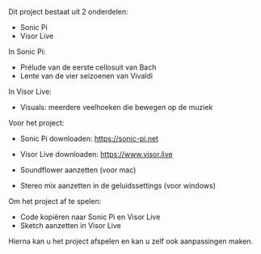 Dit project bestaat uit 2 onderdelen:
   - Sonic Pi
   - Visor Live

In Sonic Pi:
   - Prélude van de eerste cellosuit van Bach
   - Lente van de vier seizoenen van Vivaldi

In Visor Live:
   - Visuals: meerdere veelhoeken die bewegen op de muziek

Voor het project:
   - Sonic Pi downloaden: https://sonic-pi.net
   - Visor Live downloaden: https://www.visor.live

   - Soundflower aanzetten (voor mac)
   - Stereo mix aanzetten in de geluidssettings (voor windows)

Om het project af te spelen:
   - Code kopiëren naar Sonic Pi en Visor Live
   - Sketch aanzetten in Visor Live

Hierna kan u het project afspelen en kan u zelf ook aanpassingen maken.

